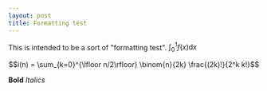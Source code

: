 ```yaml
---
layout: post
title: Formatting test
---
```

This is intended to be a sort of "formatting test".
$\int_0^1 f(x) \mathrm{d}x$

$$i(n) = \sum_{k=0}^{\lfloor n/2\rfloor} \binom{n}{2k} \frac{(2k)!}{2^k k!}$$

**Bold**
*Italics*


